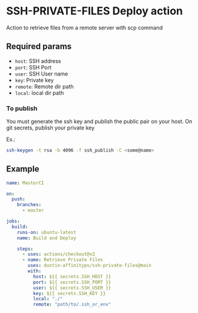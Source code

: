 # SSH-PRIVATE-FILES Deploy action

Action to retrieve files from a remote server with scp command

## Required params

- `host`: SSH address
- `port`: SSH Port
- `user`: SSH User name
- `key`: Private key
- `remote`: Remote dir path
- `local`: local dir path

### To publish

You must generate the ssh key and publish the public pair on your host. On git secrets, publish your private key

Ex.:

```bash
ssh-keygen -t rsa -b 4096 -f ssh_publish -C <some@name>
```

## Example

```yml
name: MasterCI

on:
  push:
    branches:
      - master

jobs:
  build:
    runs-on: ubuntu-latest
    name: Build and Deploy

    steps:
      - uses: actions/checkout@v2
      - name: Retrieve Private Files
        uses: dustin-affinityps/ssh-private-files@main
        with:
          host: ${{ secrets.SSH_HOST }}
          port: ${{ secrets.SSH_PORT }}
          user: ${{ secrets.SSH_USER }}
          key: ${{ secrets.SSH_KEY }}
          local: "./"
          remote: "path/to/.ssh_or_env"
```